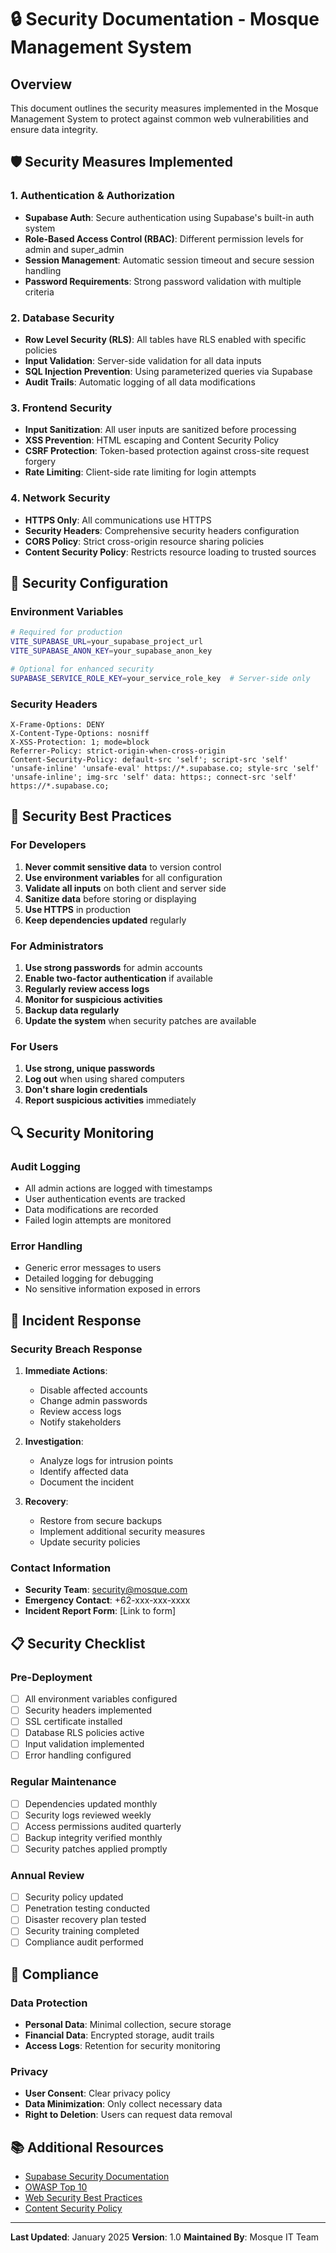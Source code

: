 # 🔒 Security Documentation - Mosque Management System

## Overview
This document outlines the security measures implemented in the Mosque Management System to protect against common web vulnerabilities and ensure data integrity.

## 🛡️ Security Measures Implemented

### 1. Authentication & Authorization
- **Supabase Auth**: Secure authentication using Supabase's built-in auth system
- **Role-Based Access Control (RBAC)**: Different permission levels for admin and super_admin
- **Session Management**: Automatic session timeout and secure session handling
- **Password Requirements**: Strong password validation with multiple criteria

### 2. Database Security
- **Row Level Security (RLS)**: All tables have RLS enabled with specific policies
- **Input Validation**: Server-side validation for all data inputs
- **SQL Injection Prevention**: Using parameterized queries via Supabase
- **Audit Trails**: Automatic logging of all data modifications

### 3. Frontend Security
- **Input Sanitization**: All user inputs are sanitized before processing
- **XSS Prevention**: HTML escaping and Content Security Policy
- **CSRF Protection**: Token-based protection against cross-site request forgery
- **Rate Limiting**: Client-side rate limiting for login attempts

### 4. Network Security
- **HTTPS Only**: All communications use HTTPS
- **Security Headers**: Comprehensive security headers configuration
- **CORS Policy**: Strict cross-origin resource sharing policies
- **Content Security Policy**: Restricts resource loading to trusted sources

## 🔧 Security Configuration

### Environment Variables
```bash
# Required for production
VITE_SUPABASE_URL=your_supabase_project_url
VITE_SUPABASE_ANON_KEY=your_supabase_anon_key

# Optional for enhanced security
SUPABASE_SERVICE_ROLE_KEY=your_service_role_key  # Server-side only
```

### Security Headers
```http
X-Frame-Options: DENY
X-Content-Type-Options: nosniff
X-XSS-Protection: 1; mode=block
Referrer-Policy: strict-origin-when-cross-origin
Content-Security-Policy: default-src 'self'; script-src 'self' 'unsafe-inline' 'unsafe-eval' https://*.supabase.co; style-src 'self' 'unsafe-inline'; img-src 'self' data: https:; connect-src 'self' https://*.supabase.co;
```

## 🚨 Security Best Practices

### For Developers
1. **Never commit sensitive data** to version control
2. **Use environment variables** for all configuration
3. **Validate all inputs** on both client and server side
4. **Sanitize data** before storing or displaying
5. **Use HTTPS** in production
6. **Keep dependencies updated** regularly

### For Administrators
1. **Use strong passwords** for admin accounts
2. **Enable two-factor authentication** if available
3. **Regularly review access logs**
4. **Monitor for suspicious activities**
5. **Backup data regularly**
6. **Update the system** when security patches are available

### For Users
1. **Use strong, unique passwords**
2. **Log out** when using shared computers
3. **Don't share login credentials**
4. **Report suspicious activities** immediately

## 🔍 Security Monitoring

### Audit Logging
- All admin actions are logged with timestamps
- User authentication events are tracked
- Data modifications are recorded
- Failed login attempts are monitored

### Error Handling
- Generic error messages to users
- Detailed logging for debugging
- No sensitive information exposed in errors

## 🚨 Incident Response

### Security Breach Response
1. **Immediate Actions**:
   - Disable affected accounts
   - Change admin passwords
   - Review access logs
   - Notify stakeholders

2. **Investigation**:
   - Analyze logs for intrusion points
   - Identify affected data
   - Document the incident

3. **Recovery**:
   - Restore from secure backups
   - Implement additional security measures
   - Update security policies

### Contact Information
- **Security Team**: security@mosque.com
- **Emergency Contact**: +62-xxx-xxx-xxxx
- **Incident Report Form**: [Link to form]

## 📋 Security Checklist

### Pre-Deployment
- [ ] All environment variables configured
- [ ] Security headers implemented
- [ ] SSL certificate installed
- [ ] Database RLS policies active
- [ ] Input validation implemented
- [ ] Error handling configured

### Regular Maintenance
- [ ] Dependencies updated monthly
- [ ] Security logs reviewed weekly
- [ ] Access permissions audited quarterly
- [ ] Backup integrity verified monthly
- [ ] Security patches applied promptly

### Annual Review
- [ ] Security policy updated
- [ ] Penetration testing conducted
- [ ] Disaster recovery plan tested
- [ ] Security training completed
- [ ] Compliance audit performed

## 🔐 Compliance

### Data Protection
- **Personal Data**: Minimal collection, secure storage
- **Financial Data**: Encrypted storage, audit trails
- **Access Logs**: Retention for security monitoring

### Privacy
- **User Consent**: Clear privacy policy
- **Data Minimization**: Only collect necessary data
- **Right to Deletion**: Users can request data removal

## 📚 Additional Resources

- [Supabase Security Documentation](https://supabase.com/docs/guides/security)
- [OWASP Top 10](https://owasp.org/www-project-top-ten/)
- [Web Security Best Practices](https://web.dev/security/)
- [Content Security Policy](https://developer.mozilla.org/en-US/docs/Web/HTTP/CSP)

---

**Last Updated**: January 2025
**Version**: 1.0
**Maintained By**: Mosque IT Team
